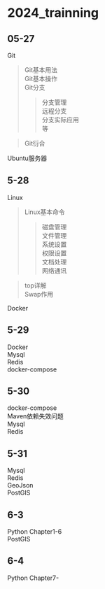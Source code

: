 # 2024_trainning
##  05-27   
Git   
> Git基本用法  
> Git基本操作  
> Git分支    
>>  分支管理   
>>  远程分支   
>>  分支实际应用   
>>  等

> Git衍合

Ubuntu服务器  

##  5-28
Linux
> Linux基本命令  
>> 磁盘管理  
>> 文件管理  
>> 系统设置  
>> 权限设置  
>> 文档处理  
>> 网络通讯

> top详解  
> Swap作用

Docker


##  5-29  
Docker  
Mysql  
Redis  
docker-compose  

##  5-30
docker-compose  
Maven依赖失效问题  
Mysql  
Redis  

##  5-31
Mysql  
Redis  
GeoJson  
PostGIS  

##  6-3  
Python Chapter1-6  
PostGIS  

##  6-4  
Python Chapter7-

